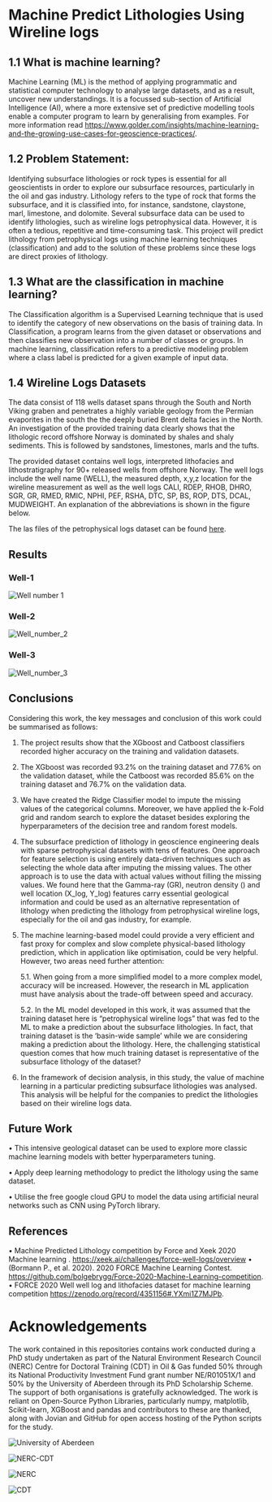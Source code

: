 # Machine Predict Lithologies Using Wireline logs
## 1.1 What is machine learning?
Machine Learning (ML) is the method of applying programmatic and statistical computer technology to analyse large datasets, and as a result, uncover new understandings. It is a focussed sub-section of Artificial Intelligence (AI), where a more extensive set of predictive modelling tools enable a computer program to learn by generalising from examples. For more information read https://www.golder.com/insights/machine-learning-and-the-growing-use-cases-for-geoscience-practices/.

## 1.2 Problem Statement:
Identifying subsurface lithologies or rock types is essential for all geoscientists in order to explore our subsurface resources, particularly in the oil and gas industry. Lithology refers to the type of rock that forms the subsurface, and it is classified into, for instance, sandstone, claystone, marl, limestone, and dolomite. Several subsurface data can be used to identify lithologies, such as wireline logs petrophysical data. However, it is often a tedious, repetitive and time-consuming task. This project will predict lithology from petrophysical logs using machine learning techniques (classification) and add to the solution of these problems since these logs are direct proxies of lithology.

## 1.3 What are the classification in machine learning?
The Classification algorithm is a Supervised Learning technique that is used to identify the category of new observations on the basis of training data. In Classification, a program learns from the given dataset or observations and then classifies new observation into a number of classes or groups. In machine learning, classification refers to a predictive modeling problem where a class label is predicted for a given example of input data.

## 1.4 Wireline Logs Datasets
The data consist of 118 wells dataset spans through the South and North Viking graben and penetrates a highly variable geology from the Permian evaporites in the south the the deeply buried Brent delta facies in the North. An investigation of the provided training data clearly shows that the lithologic record offshore Norway is dominated by shales and shaly sediments. This is followed by sandstones, limestones, marls and the tufts.

The provided dataset contains well logs, interpreted lithofacies and lithostratigraphy for 90+ released wells from offshore Norway. The well logs include the well name (WELL), the measured depth, x,y,z location for the wireline measurement as well as the well logs CALI, RDEP, RHOB, DHRO, SGR,  GR, RMED, RMIC, NPHI, PEF, RSHA, DTC, SP, BS, ROP, DTS, DCAL, MUDWEIGHT. An explanation of the abbreviations is shown in the figure below.

The las files of the petrophysical logs dataset can be found [here](https://zenodo.org/record/4351156#.YXhFTBrMJPb).

## Results

### Well-1
![Well number 1](https://i.imgur.com/XSdNzX3.png)

### Well-2

![Well_number_2](https://i.imgur.com/YOrMKvo.png)

### Well-3

![Well_number_3](https://i.imgur.com/6gUOQew.png)

## Conclusions

Considering this work, the key messages and conclusion of this work could be summarised as follows:
    
1. The project results show that the XGboost and Catboost classifiers recorded higher accuracy on the training and validation datasets.

2. The XGboost was recorded 93.2% on the training dataset and 77.6% on the validation dataset, while the Catboost was recorded 85.6% on the training dataset and 76.7% on the validation data. 

3. We have created the Ridge Classifier model to impute the missing values of the categorical columns. Moreover, we have applied the k-Fold grid and random search to explore the dataset besides exploring the hyperparameters of the decision tree and random forest models.

4. The subsurface prediction of lithology in geoscience engineering deals with sparse petrophysical datasets with tens of features. One approach for feature selection is using entirely data-driven techniques such as selecting the whole data after imputing the missing values. The other approach is to use the data with actual values without filling the missing values. We found here that the Gamma-ray (GR), neutron density () and well location (X_log, Y_log) features carry essential geological information and could be used as an alternative representation of lithology when predicting the lithology from petrophysical wireline logs, especially for the oil and gas industry, for example.

5. The machine learning-based model could provide a very efficient and fast proxy for complex and slow complete physical-based lithology prediction, which in application like optimisation, could be very helpful. However, two areas need further attention:
    
    5.1. When going from a more simplified model to a more complex model, accuracy will be increased. However, the research in ML application must have analysis about the trade-off between speed and accuracy.
    
    5.2. In the ML model developed in this work, it was assumed that the training dataset here is “petrophysical wireline logs” that was fed to the ML to make a prediction about the subsurface lithologies. In fact, that training dataset is the ‘basin-wide sample’ while we are considering making a prediction about the lithology. Here, the challenging statistical question comes that how much training dataset is representative of the subsurface lithology of the dataset?

6. In the framework of decision analysis, in this study, the value of machine learning in a particular predicting subsurface lithologies was analysed. This analysis will be helpful for the companies to predict the lithologies based on their wireline logs data.

## Future Work

• This intensive geological dataset can be used to explore more classic machine learning models with better hyperparameters tuning.

• Apply deep learning methodology to predict the lithology using the same dataset.

• Utilise the free google cloud GPU to model the data using artificial neural networks such as CNN using PyTorch library.

## References

• Machine Predicted Lithology competition  by Force and Xeek 2020 Machine learning .  https://xeek.ai/challenges/force-well-logs/overview
• (Bormann P., et al. 2020). 2020 FORCE Machine Learning Contest. https://github.com/bolgebrygg/Force-2020-Machine-Learning-competition.
• FORCE 2020 Well well log and lithofacies dataset for machine learning competition https://zenodo.org/record/4351156#.YXmi1Z7MJPb.


Acknowledgements 
=================
The work contained in this repositories contains work conducted during a PhD study undertaken as part of the Natural Environment Research Council (NERC) Centre for Doctoral Training (CDT) in Oil & Gas funded 50% through its National Productivity Investment Fund grant number NE/R01051X/1 and 50% by the University of Aberdeen through its PhD Scholarship Scheme. The support of both organisations is gratefully acknowledged. The work is reliant on Open-Source Python Libraries, particularly numpy, matplotlib, Scikit-learn, XGBoost and pandas and contributors to these are thanked, along with Jovian and GitHub for open access hosting of the Python scripts for the study.

![University of Aberdeen](https://pbs.twimg.com/profile_images/1572172791801061377/UPSWmPyN_400x400.jpg)

![NERC-CDT](https://nerc-cdt-oil-and-gas.ac.uk/wp-content/uploads/news/2015-news-NERC-funding.jpg)

![NERC](https://auracdt.hull.ac.uk/wp-content/uploads/2019/11/UKRI_NER_Council-Logo_Horiz-RGB.png)

![CDT](https://i.imgur.com/QDOhcN3.png)

